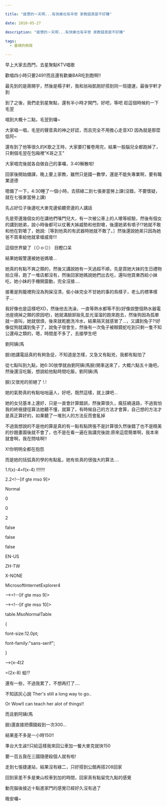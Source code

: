 ```yaml
---

title: "疲憊的一天啊...有快樂也有辛勞 家教錢真是不好賺"

date: 2010-05-27

description: "疲憊的一天啊...有快樂也有辛勞 家教錢真是不好賺"

tags:
  - 靈魂的側寫

---
```


早上大家去西門，去星聚點KTV唱歌  

歡唱四小時只要249!!而且還有歡樂BAR吃到飽啊!!  

  

最先到的是蔣開宇，然後是楊子軒，我和翁裕凱剛好搭到同一班捷運，最後宇軒才到  

到了之後，我們走到星聚點，還有半小時才開門，好吧，等吧 趁這個時候約一下毛翌  

唱到大概十二點，毛翌到囉~  

大家唱一唱，毛翌的聲音真的神之好認，而且完全不用擔心走音XD 因為就是那麼低阿~  

還有到了他等很久的K歌之王時，大家要打餐卷用完，結果一股腦兒全都跑掉了，只剩個毛翌在包廂裡"K哥之王"  

大家唱完後就各自做自己的事囉，3:40解散啦!  

  

  

回家後開始備課，晚上要上家教，雖然只是國一數學，還是不能失專業啊，要有職業道德  

嗯備了一下，4:30睡了一個小時，去搭綠二到七張麥當勞上課(沒錯，不要懷疑，就在七張麥當勞上課)  

先占好位子後邊吃大麥克邊偷聽旁邊的人講話  

先是旁邊幾個女的在講他們嗓門兒大，有一次被公車上的人嗆等經驗，然後有個女的講到她弟，說小時後都可以仗著大姊威勢和他對嗆，後還她弟有噴子!?她就不敢和他在對嗆了，她說:［等到他真的有武器時她就不敢了。］然後還說她弟只因為她爸不買車給他就拿槍威脅!!!

這個世界變了（⊙ｏ⊙） 目瞪口呆  

結果她報警還被她爸媽嗆...

她真的有點不爽之類的，然後又講說她有一天過超不順，先是買她大妹的生日禮物拍立得，跑了一堆店都沒有，然後回家她媽說她們出去吃，還叫他買東西給小妹吃，她小妹的手機開震動，完全沒接....

接著是狗籠裡狗沒為狗屎沒清，偷小妹完全不甘她的事的鳥樣子，老么的標準樣子...

我好像也是這樣吧XD，然後他去洗澡，一直等熱水都等不到(好像說整個熱水器電池座燒掉之類的原因吧)，她就滿臉卸妝乳並光溜溜的跑來跑去，然後狗因為孤單就一直叫，她就很煩，後來就乾脆洗冷水，結果隔天就感冒了...，又講到兔子?!好像從狗就講到兔子了，說兔子很會生，然後有一次兔子被眼鏡蛇吃到只剩一隻不知公還母之類的，嗯，時間差不多了，去接學生吧  

劉阿姨(馬  

臉)她講電話真的有夠急促，不知道是怎樣，又急又有點兇，我都有點怕了  

從七點叫到九點，她6:30放學就由劉阿姨(馬臉)開車送來了，大概六點五十幾吧，然後還沒吃飯，想說給他點時間吃飯，劉阿姨(馬  

臉)又很兇的拒絕了 !.!  

她的氣勢真的有點咄咄逼人，好吧，既然這樣，就上課吧...  

她的女兒基本上還好，只是一直會計算錯誤，然後算很久，瘋狂繞遠路，不過我怕我的終極捷徑算法她聽不懂，就算了，有時候自己的方法才會算，自己想的方法才是真正算好的，如果聽了一堆別人的方法反而會亂掉  

  

不過我想說的不是他的算是真的有一點有點誇張不是計算很久然後錯了也不是精美的抄題畫圖後就不會了，也不是在看一遍在我講完後說:原來這麼簡單啊，我本來就會啊，我在問啥啊!!

X!你明明全都在抱怨  

而是她的括弧真的學的有點亂，她有些真的很強大的算法....  

  

1.f(x)-4=f(x-4) !!!!!!!  

  

  

2.2<!--[if gte mso 9]>  

  

Normal  

0  

  

  

  

0  

2  

  

false  

false  

false  

  

EN-US  

ZH-TW  

X-NONE  

  

  

  

  

  

  

  

  

  

  

  

  

  

  

  

  

  

  

  

  

MicrosoftInternetExplorer4  

  

  

  

  

  

  

  

  

  

  

  

  

  

\--><!--[if gte mso 9]>  

  

  

  

  

  

  

  

  

  

  

  

  

  

  

  

  

  

  

  

  

  

  

  

  

  

  

  

  

  

  

  

  

  

  

  

  

  

  

  

  

  

  

  

  

  

  

  

  

  

  

  

  

  

  

  

  

  

  

  

  

  

  

  

  

  

  

  

  

  

  

  

  

  

  

  

  

  

  

  

  

  

  

  

  

  

  

  

  

  

  

  

  

  

  

  

  

  

  

  

  

  

  

  

  

  

  

  

  

  

  

  

  

  

  

  

  

  

  

  

  

  

  

  

  

  

  

  

  

  

  

  

  

  

  

  

  

  

  

  

  

  

  

  

  

  

  

  

  

  

  

  

  

  

  

  

  

  

  

  

  

  

  

  

  

  

  

  

  

  

  

  

  

  

  

  

  

  

  

  

  

  

  

  

  

  

  

  

  

  

  

  

  

  

  

  

  

  

  

  

  

  

  

  

  

  

  

  

  

  

  

  

  

  

  

  

  

  

  

  

  

  

  

  

  

  

  

  

  

  

  

  

  

  

  

  

  

  

  

  

  

  

  

  

  

  

  

  

  

  

  

  

  

  

  

  

\--><!--[if gte mso 10]>  

  

  

table.MsoNormalTable  

{  

  

  

  

  

  

  

  

  

  

  

font-size:12.0pt;  

  

font-family:"sans-serif";  

  

  

  

  

}  

  

\-->(x-4)2  

  

=(2x-8) 蛤!?  

  

還有一些，不過我累了，不想再打了....  

  

不知該灰心說 Ther's still a long way to go..  

Or Wow!I can teach her alot of things!!  

而且劉阿姨(馬  

臉)還直接把價錢殺到一次300...  

  

結果差不多是一小時150!!  

準台大生誒!!只給這樣我來回公車加一餐大麥克就快150  

要一百五我在三國隨便殺個人就有啦!  

  

走到七張捷運站，結果沒有綠二，只好搭到公館再搭208回家  

回到家差不多是東山校車到加的時間，回家真有點留完九點的感覺  

  

動完腦後接近十點進家門的感覺已經好久沒有過了  

  

  

  

  

晚安囉~  

  

  

  

  

  

  

